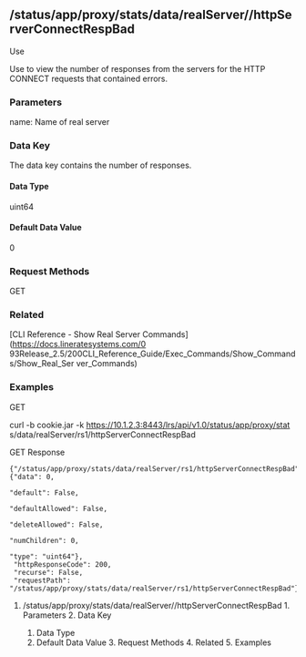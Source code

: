 ## /status/app/proxy/stats/data/realServer/<name>/httpServerConnectRespBad

Use

Use to view the number of responses from the servers for the HTTP CONNECT
requests that contained errors.

### Parameters

name: Name of real server

### Data Key

The data key contains the number of responses.

#### Data Type

uint64

#### Default Data Value

0

### Request Methods

GET

### Related

[CLI Reference - Show Real Server Commands](https://docs.lineratesystems.com/0
93Release_2.5/200CLI_Reference_Guide/Exec_Commands/Show_Commands/Show_Real_Ser
ver_Commands)

### Examples

GET

curl -b cookie.jar -k https://10.1.2.3:8443/lrs/api/v1.0/status/app/proxy/stat
s/data/realServer/rs1/httpServerConnectRespBad

GET Response

    
    {"/status/app/proxy/stats/data/realServer/rs1/httpServerConnectRespBad": {"data": 0,
                                                                                    "default": False,
                                                                                    "defaultAllowed": False,
                                                                                    "deleteAllowed": False,
                                                                                    "numChildren": 0,
                                                                                    "type": "uint64"},
     "httpResponseCode": 200,
     "recurse": False,
     "requestPath": "/status/app/proxy/stats/data/realServer/rs1/httpServerConnectRespBad"}
    

  1. /status/app/proxy/stats/data/realServer/<name>/httpServerConnectRespBad
    1. Parameters
    2. Data Key
      1. Data Type
      2. Default Data Value
    3. Request Methods
    4. Related
    5. Examples

